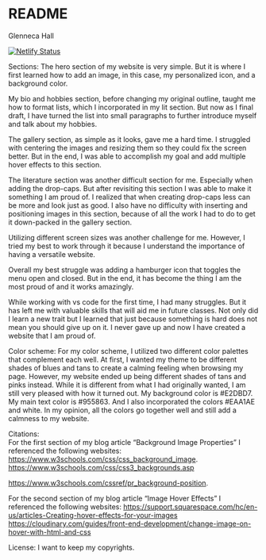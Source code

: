 # README


Glenneca Hall 

[![Netlify Status](https://api.netlify.com/api/v1/badges/99ded580-1768-43f3-972f-ce57b86d09f1/deploy-status)](https://app.netlify.com/sites/gh7101-about-me/deploys)


Sections: 
The hero section of my website is very simple. But it is where I first learned how to add an image, in this case, my personalized icon, and a background color. 

My bio and hobbies section, before changing my original outline, taught me how to format lists, which I incorporated in my lit section. But now as I final draft, I have turned the list into small paragraphs to further introduce myself and talk about my hobbies.

The gallery section, as simple as it looks, gave me a hard time. I struggled with centering the images and resizing them so they could fix the screen better. But in the end, I was able to accomplish my goal and add multiple hover effects to this section. 

The literature section was another difficult section for me. Especially when adding the drop-caps. But after revisiting this section I was able to make it something I am proud of. I realized that when creating drop-caps less can be more and look just as good. I also have no difficulty with inserting and positioning images in this section, because of all the work I had to do to get it down-packed in the gallery section. 

Utilizing different screen sizes was another challenge for me. However, I tried my best to work through it because I understand the importance of having a versatile website. 

Overall my best struggle was adding a hamburger icon that toggles the menu open and closed. But in the end, it has become the thing I am the most proud of and it works amazingly. 

While working with vs code for the first time, I had many struggles. But it has left me with valuable skills that will aid me in future classes. Not only did I learn a new trait but I learned that just because something is hard does not mean you should give up on it. I never gave up and now I have created a website that I am proud of. 

Color scheme: 
For my color scheme, I utilized two different color palettes that complement each well. At first, I wanted my theme to be different shades of blues and tans to create a calming feeling when browsing my page. However, my website ended up being different shades of tans and pinks instead. While it is different from what I had originally wanted, I am still very pleased with how it turned out. My background color is #E2DBD7. My main text color is #955863. And I also incorporated the colors #EAA1AE and white. In my opinion, all the colors go together well and still add a calmness to my website. 

Citations:  
For the first section of my blog article “Background Image Properties” I referenced the following websites: https://www.w3schools.com/css/css_background_image.
https://www.w3schools.com/css/css3_backgrounds.asp 

https://www.w3schools.com/cssref/pr_background-position.

For the second section of my blog article “Image Hover Effects” I referenced the following websites:
https://support.squarespace.com/hc/en-us/articles-Creating-hover-effects-for-your-images 
https://cloudinary.com/guides/front-end-development/change-image-on-hover-with-html-and-css 

License: 
I want to keep my copyrights. 